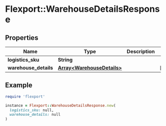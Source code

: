 # Flexport::WarehouseDetailsResponse

## Properties

| Name | Type | Description | Notes |
| ---- | ---- | ----------- | ----- |
| **logistics_sku** | **String** |  |  |
| **warehouse_details** | [**Array&lt;WarehouseDetails&gt;**](WarehouseDetails.md) |  | [optional] |

## Example

```ruby
require 'flexport'

instance = Flexport::WarehouseDetailsResponse.new(
  logistics_sku: null,
  warehouse_details: null
)
```

